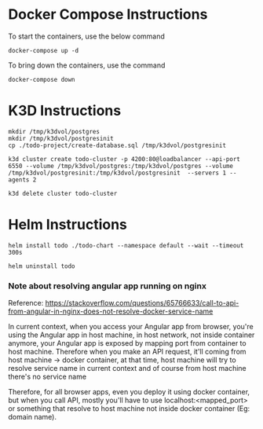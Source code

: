 # Docker Compose Instructions
To start the containers, use the below command
```shell
docker-compose up -d
```

To bring down the containers, use the command
```shell
docker-compose down
```

# K3D Instructions

```shell
mkdir /tmp/k3dvol/postgres
mkdir /tmp/k3dvol/postgresinit
cp ./todo-project/create-database.sql /tmp/k3dvol/postgresinit

k3d cluster create todo-cluster -p 4200:80@loadbalancer --api-port 6550 --volume /tmp/k3dvol/postgres:/tmp/k3dvol/postgres --volume /tmp/k3dvol/postgresinit:/tmp/k3dvol/postgresinit  --servers 1 --agents 2

k3d delete cluster todo-cluster
```

# Helm Instructions

```shell
helm install todo ./todo-chart --namespace default --wait --timeout 300s  

helm uninstall todo
```

### Note about resolving angular app running on nginx
Reference: https://stackoverflow.com/questions/65766633/call-to-api-from-angular-in-nginx-does-not-resolve-docker-service-name

In current context, when you access your Angular app from browser, you're using the Angular app in host machine, in host network, not inside container anymore, your Angular app is exposed by mapping port from container to host machine. Therefore when you make an API request, it'll coming from host machine -> docker container, at that time, host machine will try to resolve service name in current context and of course from host machine there's no service name

Therefore, for all browser apps, even you deploy it using docker container, but when you call API, mostly you'll have to use localhost:<mapped_port> or something that resolve to host machine not inside docker container (Eg: domain name).

